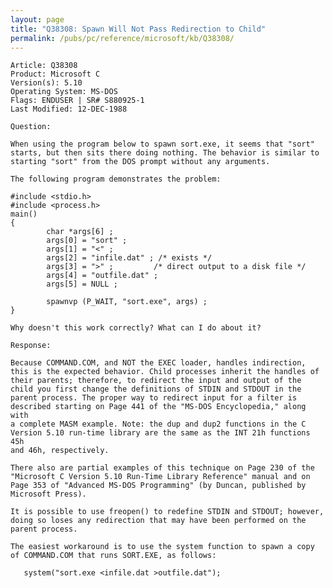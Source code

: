 ```yaml
---
layout: page
title: "Q38308: Spawn Will Not Pass Redirection to Child"
permalink: /pubs/pc/reference/microsoft/kb/Q38308/
---
```


	Article: Q38308
	Product: Microsoft C
	Version(s): 5.10
	Operating System: MS-DOS
	Flags: ENDUSER | SR# S880925-1
	Last Modified: 12-DEC-1988
	
	Question:
	
	When using the program below to spawn sort.exe, it seems that "sort"
	starts, but then sits there doing nothing. The behavior is similar to
	starting "sort" from the DOS prompt without any arguments.
	
	The following program demonstrates the problem:
	
	#include <stdio.h>
	#include <process.h>
	main()
	{
	        char *args[6] ;
	        args[0] = "sort" ;
	        args[1] = "<" ;
	        args[2] = "infile.dat" ; /* exists */
	        args[3] = ">" ;         /* direct output to a disk file */
	        args[4] = "outfile.dat" ;
	        args[5] = NULL ;
	
	        spawnvp (P_WAIT, "sort.exe", args) ;
	}
	
	Why doesn't this work correctly? What can I do about it?
	
	Response:
	
	Because COMMAND.COM, and NOT the EXEC loader, handles indirection,
	this is the expected behavior. Child processes inherit the handles of
	their parents; therefore, to redirect the input and output of the
	child you first change the definitions of STDIN and STDOUT in the
	parent process. The proper way to redirect input for a filter is
	described starting on Page 441 of the "MS-DOS Encyclopedia," along with
	a complete MASM example. Note: the dup and dup2 functions in the C
	Version 5.10 run-time library are the same as the INT 21h functions 45h
	and 46h, respectively.
	
	There also are partial examples of this technique on Page 230 of the
	"Microsoft C Version 5.10 Run-Time Library Reference" manual and on
	Page 353 of "Advanced MS-DOS Programming" (by Duncan, published by
	Microsoft Press).
	
	It is possible to use freopen() to redefine STDIN and STDOUT; however,
	doing so loses any redirection that may have been performed on the
	parent process.
	
	The easiest workaround is to use the system function to spawn a copy
	of COMMAND.COM that runs SORT.EXE, as follows:
	
	   system("sort.exe <infile.dat >outfile.dat");
